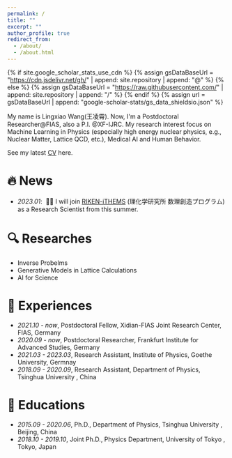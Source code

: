 ```yaml
---
permalink: /
title: ""
excerpt: ""
author_profile: true
redirect_from: 
  - /about/
  - /about.html
---
```


{% if site.google_scholar_stats_use_cdn %}
{% assign gsDataBaseUrl = "https://cdn.jsdelivr.net/gh/" | append: site.repository | append: "@" %}
{% else %}
{% assign gsDataBaseUrl = "https://raw.githubusercontent.com/" | append: site.repository | append: "/" %}
{% endif %}
{% assign url = gsDataBaseUrl | append: "google-scholar-stats/gs_data_shieldsio.json" %}

<span class='anchor' id='about-me'></span>

My name is Lingxiao Wang(王凌霄). Now, I'm a Postdoctoral Researcher@FIAS, also a P.I. @XF-IJRC. My research interest focus on Machine Learning in Physics (especially high energy nuclear physics, e.g., Nuclear Matter, Lattice QCD, etc.), Medical AI and Human Behavior.

See my latest <a href='https://drive.google.com/file/d/1eFt4x3EYlrv9-_7SWEHKwdshggN2yv-A/view?usp=sharing'>CV</a> here.

<!-- My research interest includes neural machine translation and computer vision. I have published more than 100 papers at the top international AI conferences with total <a href='https://scholar.google.com/citations?user=DhtAFkwAAAAJ'>google scholar citations <strong><span id='total_cit'>260000+</span></strong></a> (You can also use google scholar badge <a href='https://scholar.google.com/citations?user=DhtAFkwAAAAJ'><img src="https://img.shields.io/endpoint?url={{ url | url_encode }}&logo=Google%20Scholar&labelColor=f6f6f6&color=9cf&style=flat&label=citations"></a>). -->


# 🔥 News
- *2023.01*: &nbsp;🎉🎉 I will join <a href='https://ithems.riken.jp/en'>RIKEN-iTHEMS</a> (理化学研究所 数理創造プログラム) as a Research Scientist from this summer. 
<!-- - *2022.02*: &nbsp;🎉🎉 Lorem ipsum dolor sit amet, consectetur adipiscing elit. Vivamus ornare aliquet ipsum, ac tempus justo dapibus sit amet.  -->

# 🔍 Researches
- Inverse Probelms
- Generative Models in Lattice Calculations
- AI for Science

# 💼 Experiences
- *2021.10 - now*, Postdoctoral Fellow, Xidian-FIAS Joint Research Center, FIAS, Germany
- *2020.09 - now*, Postdoctoral Researcher, Frankfurt Institute for Advanced Studies, Germany
- *2021.03 - 2023.03*, Research Assistant, Institute of Physics, Goethe University, Germnay 
- *2018.09 - 2020.09*, Research Assistant, Department of Physics, Tsinghua University , China 

# 📖 Educations
- *2015.09 - 2020.06*, Ph.D., Department of Physics, Tsinghua University , Beijing, China
- *2018.10 - 2019.10*, Joint Ph.D., Physics Department, University of Tokyo , Tokyo, Japan